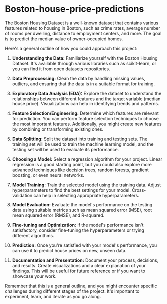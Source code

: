 # Boston-house-price-predictions
The Boston Housing Dataset is a well-known dataset that contains various features related to housing in Boston, such as crime rates, average number of rooms per dwelling, distance to employment centers, and more. The goal is to predict the median value of owner-occupied homes.

Here's a general outline of how you could approach this project:

1. **Understanding the Data:**
   Familiarize yourself with the Boston Housing Dataset. It's available through various libraries such as scikit-learn, or you can find it from open datasets repositories.

2. **Data Preprocessing:**
   Clean the data by handling missing values, outliers, and ensuring that the data is in a suitable format for training.

3. **Exploratory Data Analysis (EDA):**
   Explore the dataset to understand the relationships between different features and the target variable (median house price). Visualizations can help in identifying trends and patterns.

4. **Feature Selection/Engineering:**
   Determine which features are relevant for prediction. You can perform feature selection techniques to choose the most important features. Additionally, you might create new features by combining or transforming existing ones.

5. **Data Splitting:**
   Split the dataset into training and testing sets. The training set will be used to train the machine learning model, and the testing set will be used to evaluate its performance.

6. **Choosing a Model:**
   Select a regression algorithm for your project. Linear regression is a good starting point, but you could also explore more advanced techniques like decision trees, random forests, gradient boosting, or even neural networks.

7. **Model Training:**
   Train the selected model using the training data. Adjust hyperparameters to find the best settings for your model. Cross-validation can help in selecting appropriate hyperparameters.

8. **Model Evaluation:**
   Evaluate the model's performance on the testing data using suitable metrics such as mean squared error (MSE), root mean squared error (RMSE), and R-squared.

9. **Fine-tuning and Optimization:**
   If the model's performance isn't satisfactory, consider fine-tuning the hyperparameters or trying different algorithms.

10. **Prediction:**
    Once you're satisfied with your model's performance, you can use it to predict house prices on new, unseen data.

11. **Documentation and Presentation:**
    Document your process, decisions, and results. Create visualizations and a clear explanation of your findings. This will be useful for future reference or if you want to showcase your work.

Remember that this is a general outline, and you might encounter specific challenges during different stages of the project. It's important to experiment, learn, and iterate as you go along.
